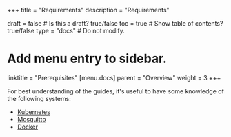 +++
title = "Requirements"
description = "Requirements"

draft = false  # Is this a draft? true/false
toc = true  # Show table of contents? true/false
type = "docs"  # Do not modify.

# Add menu entry to sidebar.
linktitle = "Prerequisites"
[menu.docs]
  parent = "Overview"
  weight = 3
+++

For best understanding of the guides, it's useful to have some knowledge of
the following systems:

* [Kubernetes](https://kubernetes.io/docs/tutorials/kubernetes-basics/)
* [Mosquitto](https://github.com/eclipse/mosquitto)
* [Docker](https://docs.docker.com/v17.09/engine/docker-overview/#docker-engine)
